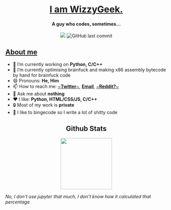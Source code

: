<a href="https://wizzygeek.github.io"><h1 align="center">I am WizzyGeek.</h1></a>
<div align="center">
      <h4 align="center">A guy who codes, sometimes...</h4>
<!--       <img src="https://forthebadge.com/images/badges/0-percent-optimized.svg"/> 
      <img src="https://forthebadge.com/images/badges/you-didnt-ask-for-this.svg"/>
      <img src="https://forthebadge.com/images/badges/reading-6th-grade-level.svg"/> <br/>
      <img src="https://forthebadge.com/images/badges/made-with-c-plus-plus.svg"/>
      <img src="https://forthebadge.com/images/badges/made-with-c.svg"/>
      <img src="https://forthebadge.com/images/badges/made-with-python.svg"/><br/> -->
      <img src="https://img.shields.io/static/v1?label=regularly%20uses&message=black%20magic&color=6f0b4f&labelColor=24020f&style=for-the-badge"/>
      <img alt="GitHub last commit" src="https://img.shields.io/github/last-commit/WizzyGeek/WizzyGeek?label=Last%20Cared%20About%20this&style=for-the-badge"/>
</div>
<!-- <hr> -->

<a href="https://youtu.be/cw9FIeHbdB8"><h2> About me </h2></a>

- 🔭 I’m currently working on **Python, C/C++**
- 🌱 I’m currently optimising brainfuck and making x86 assembly bytecode by hand for brainfuck code 
- 😄 Pronouns: **He, Him**
- 📫 How to reach me: 
      <a href="https://twitter.com/WizzyGeek">~**Twitter**~</a>, 
      <a href="mailto:ojasscoding@gmail.com">**Email**</a>, 
      <a href="https://www.reddit.com/user/WizzyGeek">~**Reddit?**~</a>
- 💬 Ask me about **nothing**
- ❤ I like: **Python, HTML/CSS/JS, C/C++**
- 🔒 Most of my work is **private**
- 💩 I like to bingecode so I write a lot of shitty code

<h2 align="center"> Github Stats </h2>
<div align="center">
      <a href="https://github.com/anuraghazra/github-readme-stats">
<!--           <img height="160em" src="https://github-readme-stats.vercel.app/api?username=WizzyGeek&theme=radical"/> -->
          <img height="160em" src="https://github-readme-stats.vercel.app/api/top-langs/?username=WizzyGeek&theme=radical&layout=compact"/>
      </a>
</div>

*No, I don't use jupyter that much, I don't know how it calculated that percentage*
